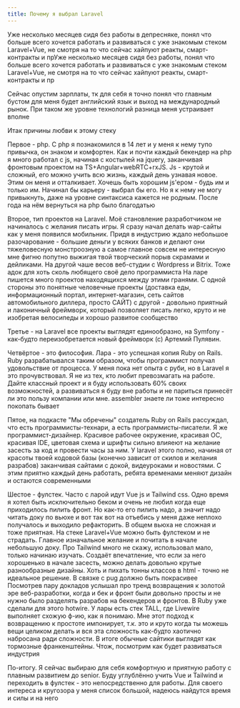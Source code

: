 ```yaml
---
title: Почему я выбрал Laravel
---
```


Уже несколько месяцев сидя без работы в депресняке, понял что больше всего хочется работать и развиваться с уже знакомым стеком Laravel+Vue, не смотря на то что сейчас хайпуют реакты, смарт-контракты и прУже несколько месяцев сидя без работы, понял что больше всего хочется работать и развиваться с уже знакомым стеком Laravel+Vue, не смотря на то что сейчас хайпуют реакты, смарт-контракты и пр


Сейчас опустим зарплаты, тк для себя я точно понял что главным бустом для меня будет английский язык и выход на международный рынок. При таком же уровне технологий разница меня устраивает вполне

Итак причины любви к этому стеку

Первое - php. C php я познакомился в 14 лет и у меня к нему тупо привычка, он знаком и комфортен. Как и почти каждый бекендер на php я много работал с js, начиная с костылей на jquery, заканчивая фронтовым проектом на TS+Angular+webRTC+rxJS. Js - крутой и сложный, его можно учить всю жизнь, каждый день узнавая новое. Этим он меня и отталкивает. Хочешь быть хорошим js'ером - будь им и только им. Начинал бы карьеру - выбрал бы его. Но я к нему не могу привыкнуть, даже на уровне синтаксиса кажется не родным. После года на нём вернуться на php было благодатью

Второе, тип проектов на Laravel. Моё становление разработчиком не начиналось с желания писать игры. Я сразу начал делать wap-сайты как у меня появился мобильник. Придя в индустрию ждало небольшое разочарование - большие деньги у всяких банков и делают они тяжеловесную монстроозную а самое главное совсем не интересную мне фигню попутно выжигая твой творческий порыв скрамами и дейликами. На другой чаше весов веб-студии с Wordpress и Bitrix. Тоже адок для хоть сколь любящего своё дело программиста
На ларе пишется много проектов находящихся между этими гранями. С одной стороны это понятные человечные проекты (доставка еды, информационный портал, интернет-магазин, сеть сайтов автомобильного диллера, просто САЙТ) с другой - довольно приятный и лаконичный фреймворк, который позволяет писать легко, круто и не изобретая велосипеды и хорошо развитое сообщество

Третье - на Laravel все проекты выглядят единообразно, на Symfony - как-будто переизобретается новый фреймворк (с) Артемий Пулявин. 

Четвёртое - это философия. Лара - это успешная копия Ruby on Rails. Ruby разрабатывался таким образом, чтобы программист получал удовольствие от процесса. У меня пока нет опыта с руби, но в Laravel я это прочувствовал. Я не из тех, кто любит превозмагать на работе. Дайте классный проект и я буду использовать 60% своих возможностей, а развиваться я буду вне работы и не париться принесёт ли это пользу компании или мне. assembler знаете ли тоже интересно покопать бывает

Пятое, на подкасте "Мы обречены" создатель Ruby on Rails рассуждал, что есть программисты-технари, а есть программисты-писатели. Я же программист-дизайнер. Красивое рабочее окружение, красивая ОС, красивая IDE, цветовая схема и шрифты сильно влияеют на желание засесть за код и провести часы за ним. У laravel этого полно, начиная от красоты твоей кодовой базы (конечно зависит от скилов и желания разрабов) заканчивая сайтами с докой, видеуроками и новостями. С этим приятно каждый день работать, ребята временами меняют дизайн и остаются современными

Шестое - фулстек. Часто с ларой идут Vue js и Tailwind css. Одно время я хотел быть исключительно беком и очень не любил когда еще приходилось пилить фронт. Но как-то его пилить надо, а значит надо читать доку по вьюхе и вот так вот на отъебись у меня даже неплохо получалось и выходило рефакторить. В общем вьюха не сложная и тоже приятная. На стеке Laravel+Vue можно быть фулстеком и не страдать. Главное изначальное желание и почитать в начале небольшую доку. Про Tailwind много не скажу, использовал мало, только начинаю изучать. Создаёт впечатление, что если за него хорошенько в начале засесть, можно делать довольно крутые разнообразные дизайны. Хоть и пихать тонны классов в html - точно не идеальное решение. В связке с pug должно быть покрасивее
Посмотрев пару докладов услышал про тренд возвращения к золотой эре веб-разработки, когда и бек и фронт были довольно просты и не нужно было разделять разрабов на бекендеров и фронтов. В Ruby уже сделали для этого hotwire. У лары есть стек TALL, где Livewire выполняет схожую ф-ию, как я понимаю. Мне этот подход к возвращению к простоте импонирует, т.к. это и круто когда ты можешь вещи целиком делать и вся эта сложность как-будто хаотично набросана ради сложности. В итоге обычные сайтики выглядят как тормозные франкенштейны. Чтож, посмотрим как будет развиваться индустрия

По-итогу. Я сейчас выбираю для себя комфортную и приятную работу с плавным развитием до senior. Буду углублённо учить Vue и Tailwind и переходить в фулстек - это непосредственно для работы. Для своего интереса и кругозора у меня список большой, надеюсь найдутся время и силы и на него
